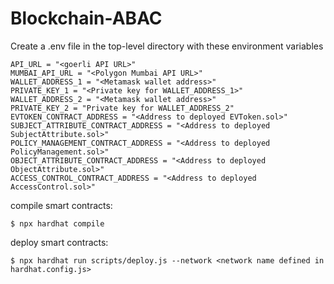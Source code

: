 # Blockchain-ABAC

Create a .env file in the top-level directory with these environment variables

```
API_URL = "<goerli API URL>"
MUMBAI_API_URL = "<Polygon Mumbai API URL>"
WALLET_ADDRESS_1 = "<Metamask wallet address>"
PRIVATE_KEY_1 = "<Private key for WALLET_ADDRESS_1>"
WALLET_ADDRESS_2 = "<Metamask wallet address>"
PRIVATE_KEY_2 = "Private key for WALLET_ADDRESS_2"
EVTOKEN_CONTRACT_ADDRESS = "<Address to deployed EVToken.sol>"
SUBJECT_ATTRIBUTE_CONTRACT_ADDRESS = "<Address to deployed SubjectAttribute.sol>"
POLICY_MANAGEMENT_CONTRACT_ADDRESS = "<Address to deployed PolicyManagement.sol>"
OBJECT_ATTRIBUTE_CONTRACT_ADDRESS = "<Address to deployed ObjectAttribute.sol>"
ACCESS_CONTROL_CONTRACT_ADDRESS = "<Address to deployed AccessControl.sol>"
```

compile smart contracts:
```
$ npx hardhat compile
```

deploy smart contracts:
```
$ npx hardhat run scripts/deploy.js --network <network name defined in hardhat.config.js>
```
